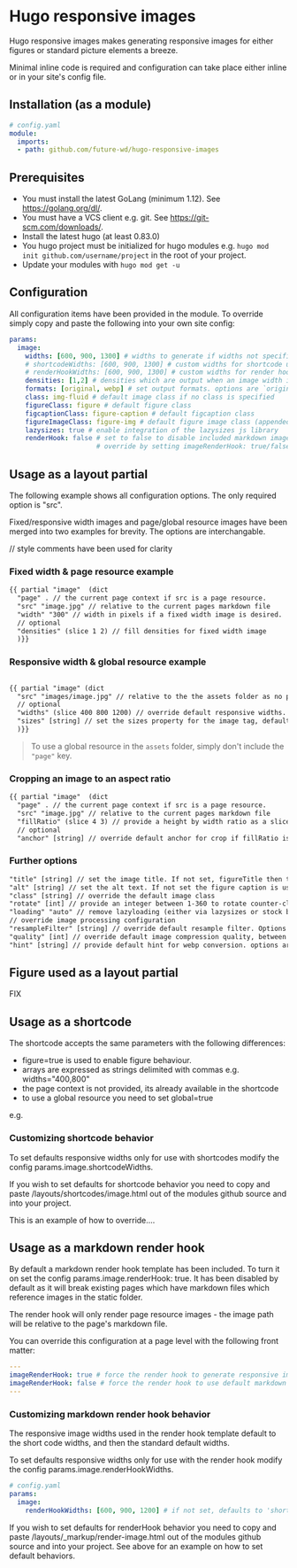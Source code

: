 # Hugo responsive images

Hugo responsive images makes generating responsive images for either figures or standard picture elements a breeze.

Minimal inline code is required and configuration can take place either inline or in your site's config file.

## Installation (as a module)

``` YAML
# config.yaml
module:
  imports:
  - path: github.com/future-wd/hugo-responsive-images
```

## Prerequisites

- You must install the latest GoLang (minimum 1.12). See <https://golang.org/dl/>.
- You must have a VCS client e.g. git. See <https://git-scm.com/downloads/>.
- Install the latest hugo (at least 0.83.0)
- You hugo project must be initialized for hugo modules e.g. `hugo mod init github.com/username/project` in the root of your project.
- Update your modules with `hugo mod get -u`

## Configuration

All configuration items have been provided in the module. To override simply copy and paste the following into your own site config:

```yaml
params:
  image:
    widths: [600, 900, 1300] # widths to generate if widths not specified
    # shortcodeWidths: [600, 900, 1300] # custom widths for shortcode use in markdown files. If unset defaults to widths
    # renderHookWidths: [600, 900, 1300] # custom widths for render hook use in markdown files. If unset defaults to shortcode widths
    densities: [1,2] # densities which are output when an image width is specified
    formats: [original, webp] # set output formats. options are `original`, `bmp`, `gif`, `jpeg`, `jpg`, `png`, `tif`, `tiff`, and `webp`.
    class: img-fluid # default image class if no class is specified
    figureClass: figure # default figure class
    figcaptionClass: figure-caption # default figcaption class
    figureImageClass: figure-img # default figure image class (appended to image class)
    lazysizes: true # enable integration of the lazysizes js library
    renderHook: false # set to false to disable included markdown image render hook
                      # override by setting imageRenderHook: true/false in front matter

```

## Usage as a layout partial

The following example shows all configuration options. The only required option is "src".

Fixed/responsive width images and page/global resource images have been merged into two examples for brevity. The options are interchangable.

// style comments have been used for clarity

### Fixed width & page resource example

```html
{{ partial "image"  (dict
  "page" . // the current page context if src is a page resource.
  "src" "image.jpg" // relative to the current pages markdown file
  "width" "300" // width in pixels if a fixed width image is desired.
  // optional
  "densities" (slice 1 2) // fill densities for fixed width image
  )}}
```

### Responsive width & global resource example

```html

{{ partial "image" (dict
  "src" "images/image.jpg" // relative to the the assets folder as no page context has been provided
  // optional 
  "widths" (slice 400 800 1200) // override default responsive widths. 
  "sizes" [string] // set the sizes property for the image tag, defaults to "100vw" or "auto" if lazysizes is enabled in the config and installed into the website
  )}}
```

> To use a global resource in the `assets` folder, simply don't include the `"page"` key.

### Cropping an image to an aspect ratio

```html
{{ partial "image"  (dict
  "page" . // the current page context if src is a page resource.
  "src" "image.jpg" // relative to the current pages markdown file
  "fillRatio" (slice 4 3) // provide a height by width ratio as a slice if fill to ratio is desired 
  // optional
  "anchor" [string] // override default anchor for crop if fillRatio is set. options are "Smart" "Center" "TopLeft"
```

### Further options

```html
"title" [string] // set the image title. If not set, figureTitle then the page's title will be used.
"alt" [string] // set the alt text. If not set the figure caption is used, else "Image of [title]" used.
"class" [string] // override the default image class
"rotate" [int] // provide an integer between 1-360 to rotate counter-clockwise
"loading" "auto" // remove lazyloading (either via lazysizes or stock browser functionality)
// override image processing configuration 
"resampleFilter" [string] // override default resample filter. Options are "Box" or "NearestNeighbor" or "Linear" or "Gaussian"
"quality" [int] // override default image compression quality, between 1-100
"hint" [string] // provide default hint for webp conversion. options are "Top" "TopRight" "Left" "Right" "BottomLeft" "Bottom" "BottomRight"
```

## Figure used as a layout partial

FIX

## Usage as a shortcode

The shortcode accepts the same parameters with the following differences:

* figure=true is used to enable figure behaviour.
* arrays are expressed as strings delimited with commas e.g. widths="400,800"
* the page context is not provided, its already available in the shortcode
* to use a global resource you need to set global=true

e.g.

### Customizing shortcode behavior

To set defaults responsive widths only for use with shortcodes modify the config params.image.shortcodeWidths.

If you wish to set defaults for shortcode behavior you need to copy and paste /layouts/shortcodes/image.html out of the modules github source and into your project.

This is an example of how to override....

## Usage as a markdown render hook

By default a markdown render hook template has been included. To turn it on set the config params.image.renderHook: true. It has been disabled by default as it will break existing pages which have markdown files which reference images in the static folder.

The render hook will only render page resource images - the image path will be relative to the page's markdown file.

You can override this configuration at a page level with the following front matter:

```yaml
---
imageRenderHook: true # force the render hook to generate responsive images
imageRenderHook: false # force the render hook to use default markdown image behavior (for images in the static folder)
---
```

### Customizing markdown render hook behavior

The responsive image widths used in the render hook template default to the short code widths, and then the standard default widths.

To set defaults responsive widths only for use with the render hook modify the config params.image.renderHookWidths.

```yaml
# config.yaml
params:
  image:
    renderHookWidths: [600, 900, 1200] # if not set, defaults to 'shortCodeWidths' and then 'widths'
```

If you wish to set defaults for renderHook behavior you need to copy and paste /layouts/_markup/render-image.html out of the modules github source and into your project. See above for an example on how to set default behaviors.

<!-- 
### Noscript required HTML, JS and CSS

The following elements are required for the `<noscript>` module to work. The script must come first.

```HTML

<html class="no-js">
  <head>
    <script>
      document.documentElement.className = document.documentElement.className.replace("no-js", "js");
    </script>
    <title>Title</title>
    <style>
      /* can also be included in a css file */
      .no-js img.lazyload {
          display: none;
        }
    </style>
  </head>
  <body>

  </body>
</html>

``` -->
